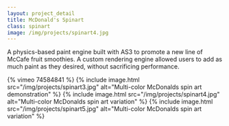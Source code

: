 ```yaml
---
layout: project_detail
title: McDonald's Spinart
class: spinart
image: /img/projects/spinart4.jpg
---
```


A physics-based paint engine built with AS3 to promote a new line of McCafe fruit smoothies. A custom rendering engine allowed users to add as much paint as they desired, without sacrificing performance.

{% vimeo 74584841 %}
{% include image.html src="/img/projects/spinart3.jpg" alt="Multi-color McDonalds spin art demonstration" %}
{% include image.html src="/img/projects/spinart4.jpg" alt="Multi-color McDonalds spin art variation" %}
{% include image.html src="/img/projects/spinart5.jpg" alt="Multi-color McDonalds spin art variation" %}
